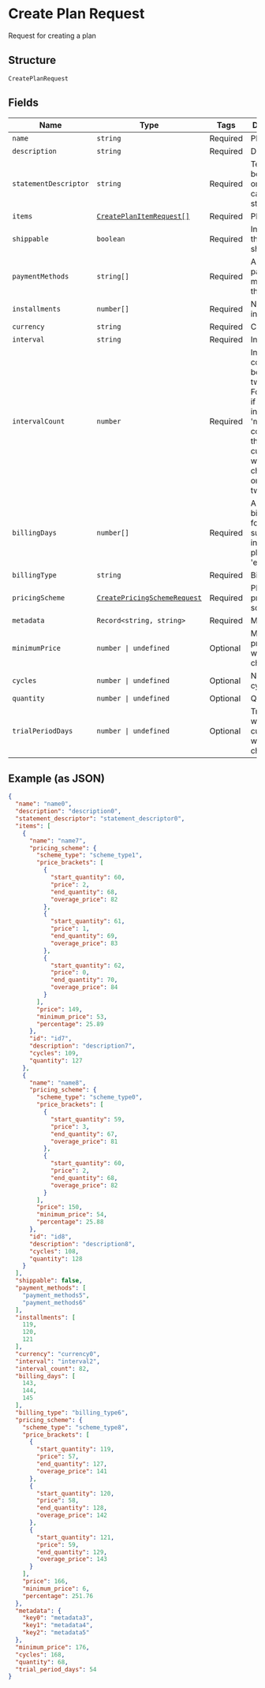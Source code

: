 
# Create Plan Request

Request for creating a plan

## Structure

`CreatePlanRequest`

## Fields

| Name | Type | Tags | Description |
|  --- | --- | --- | --- |
| `name` | `string` | Required | Plan's name |
| `description` | `string` | Required | Description |
| `statementDescriptor` | `string` | Required | Text that will be printed on the credit card's statement |
| `items` | [`CreatePlanItemRequest[]`](../../doc/models/create-plan-item-request.md) | Required | Plan items |
| `shippable` | `boolean` | Required | Indicates if the plan is shippable |
| `paymentMethods` | `string[]` | Required | Allowed payment methods for the plan |
| `installments` | `number[]` | Required | Number of installments |
| `currency` | `string` | Required | Currency |
| `interval` | `string` | Required | Interval |
| `intervalCount` | `number` | Required | Interval counts between two charges. For instance, if the interval is 'month' and count is 2, the customer will be charged once every two months. |
| `billingDays` | `number[]` | Required | Allowed billings days for the subscription, in case the plan type is 'exact_day' |
| `billingType` | `string` | Required | Billing type |
| `pricingScheme` | [`CreatePricingSchemeRequest`](../../doc/models/create-pricing-scheme-request.md) | Required | Plan's pricing scheme |
| `metadata` | `Record<string, string>` | Required | Metadata |
| `minimumPrice` | `number \| undefined` | Optional | Minimum price that will be charged |
| `cycles` | `number \| undefined` | Optional | Number of cycles |
| `quantity` | `number \| undefined` | Optional | Quantity |
| `trialPeriodDays` | `number \| undefined` | Optional | Trial period, where the customer will not be charged. |

## Example (as JSON)

```json
{
  "name": "name0",
  "description": "description0",
  "statement_descriptor": "statement_descriptor0",
  "items": [
    {
      "name": "name7",
      "pricing_scheme": {
        "scheme_type": "scheme_type1",
        "price_brackets": [
          {
            "start_quantity": 60,
            "price": 2,
            "end_quantity": 68,
            "overage_price": 82
          },
          {
            "start_quantity": 61,
            "price": 1,
            "end_quantity": 69,
            "overage_price": 83
          },
          {
            "start_quantity": 62,
            "price": 0,
            "end_quantity": 70,
            "overage_price": 84
          }
        ],
        "price": 149,
        "minimum_price": 53,
        "percentage": 25.89
      },
      "id": "id7",
      "description": "description7",
      "cycles": 109,
      "quantity": 127
    },
    {
      "name": "name8",
      "pricing_scheme": {
        "scheme_type": "scheme_type0",
        "price_brackets": [
          {
            "start_quantity": 59,
            "price": 3,
            "end_quantity": 67,
            "overage_price": 81
          },
          {
            "start_quantity": 60,
            "price": 2,
            "end_quantity": 68,
            "overage_price": 82
          }
        ],
        "price": 150,
        "minimum_price": 54,
        "percentage": 25.88
      },
      "id": "id8",
      "description": "description8",
      "cycles": 108,
      "quantity": 128
    }
  ],
  "shippable": false,
  "payment_methods": [
    "payment_methods5",
    "payment_methods6"
  ],
  "installments": [
    119,
    120,
    121
  ],
  "currency": "currency0",
  "interval": "interval2",
  "interval_count": 82,
  "billing_days": [
    143,
    144,
    145
  ],
  "billing_type": "billing_type6",
  "pricing_scheme": {
    "scheme_type": "scheme_type8",
    "price_brackets": [
      {
        "start_quantity": 119,
        "price": 57,
        "end_quantity": 127,
        "overage_price": 141
      },
      {
        "start_quantity": 120,
        "price": 58,
        "end_quantity": 128,
        "overage_price": 142
      },
      {
        "start_quantity": 121,
        "price": 59,
        "end_quantity": 129,
        "overage_price": 143
      }
    ],
    "price": 166,
    "minimum_price": 6,
    "percentage": 251.76
  },
  "metadata": {
    "key0": "metadata3",
    "key1": "metadata4",
    "key2": "metadata5"
  },
  "minimum_price": 176,
  "cycles": 168,
  "quantity": 68,
  "trial_period_days": 54
}
```

